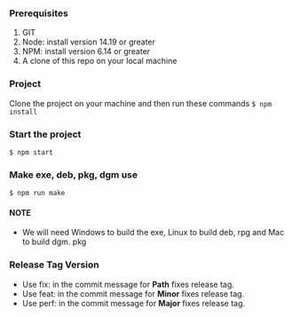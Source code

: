 ### Prerequisites

1. GIT
1. Node: install version 14.19 or greater
1. NPM: install version 6.14 or greater
1. A clone of this repo on your local machine

### Project
Clone the project on your machine and then run these commands
`$ npm install`

### Start the project
`$ npm start`

### Make exe, deb, pkg, dgm use
`$ npm run make`

#### NOTE
* We will need Windows to build the exe, Linux to build deb, rpg and Mac to build dgm. pkg

### Release Tag Version
* Use fix: in the commit message for **Path** fixes release tag.
* Use feat: in the commit message for **Minor** fixes release tag.
* Use perf: in the commit message for **Major** fixes release tag.
